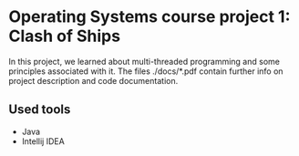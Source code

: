 # Operating Systems course project 1: Clash of Ships

In this project, we learned about multi-threaded programming and some principles associated with it. The files ./docs/*.pdf contain further info on project description and code documentation.

## Used tools
* Java
* Intellij IDEA